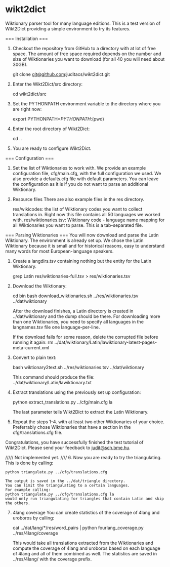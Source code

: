 wikt2dict
=========

Wiktionary parser tool for many language editions.
This is a test version of Wikt2Dict providing a simple environment to try its features.

=== Installation ===
1. Checkout the repository from GitHub to a directory with at lot of free space.
    The amount of free space required depends on the number and size of Wiktionaries
    you want to download (for all 40 you will need about 30GB).

    git clone git@github.com:juditacs/wikt2dict.git

2. Enter the Wikt2Dict/src directory: 
    
    cd wikt2dict/src

3. Set the PYTHONPATH environment variable to the directory where you are right now:

    export PYTHONPATH=$PYTHONPATH:$(pwd)

4. Enter the root directory of Wikt2Dict:

    cd ..

5. You are ready to configure Wikt2Dict.


=== Configuration ===
1. Set the list of Wiktionaries to work with.
   We provide an example configuration file, cfg/main.cfg, with the full
   configuration we used.
   We also provide a defaults.cfg file with default parameters.
   You can leave the configuration as it is if you do not want to parse an additional
   Wiktionary.

2. Resource files
   There are also example files in the res directory.

   res/wikicodes: the list of Wiktionary codes you want to collect translations in.
       Right now this file contains all 50 languages we worked with.
   res/wiktionaries.tsv: Wiktionary code - language name mapping for all Wiktionaries 
       you want to parse. This is a tab-separated file.

=== Parsing Wiktionaries ===
    You will now download and parse the Latin Wiktionary. The environment is already set up.
    We chose the Latin Wiktionary because it is small and for historical reasons, easy 
    to understand many words for most European-language speakers.
    
1. Create a langdirs.tsv containing nothing but the entity for the Latin Wiktionary.

    grep Latin res/wiktionaries-full.tsv > res/wiktionaries.tsv

2. Download the Wiktionary:

    cd bin
    bash download_wiktionaries.sh  ../res/wiktionaries.tsv ../dat/wiktionary

    After the download finishes,
    a Latin directory is created in ../dat/wiktionary and the dump should be there.
    For downloading more than one Wiktionaries, you need to specify all languages in 
    the langnames.tsv file one language-per-line.

    If the download fails for some reason, delete the corrupted file before running it again:
    rm ../dat/wiktionary/Latin/lawiktionary-latest-pages-meta-current.xml

3. Convert to plain text:

    bash wiktionary2text.sh ../res/wiktionaries.tsv ../dat/wiktionary

    This command should produce the file:
    ../dat/wiktionary/Latin/lawiktionary.txt

4. Extract translations using the previously set up configuration:

    python extract_translations.py ../cfg/main.cfg la

    The last parameter tells Wikt2Dict to extract the Latin Wiktionary.

5. Repeat the steps 1-4. with at least two other Wiktionaries of your choice. 
    Preferrably chose Wiktionaries that have a section in the cfg/translations.cfg file.

Congratulations, you have successfully finished the test tutorial of Wikt2Dict.
Please send your feedback to judit@sch.bme.hu.


///// Not implemented yet. ////
6. Now you are ready to try the triangulating. This is done by calling:

    python triangulate.py ../cfg/translations.cfg

    The output is saved in the ../dat/triangle directory.
    You can limit the triangulating to a certain languages.
    For example calling:
    python triangulate.py ../cfg/translations.cfg la
    would only run triangulating for triangles that contain Latin and skip the others.

7. 4lang coverage
    You can create statistics of the coverage of 4lang and uroboros by calling:

    cat ../dat/lang/*/res/word_pairs | python fourlang_coverage.py ../res/4lang/coverage

    This would take all translations extracted from the Wiktionaries and compute
    the coverage of 4lang and uroboros based on each language of 4lang and all of them
    combined as well.
    The statistics are saved in ../res/4lang/ with the coverage prefix.


